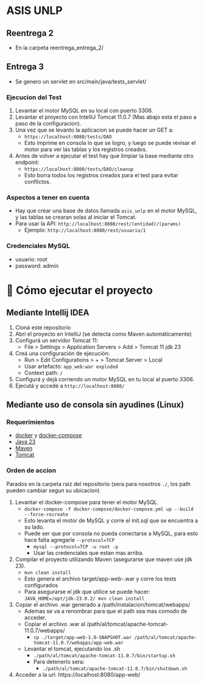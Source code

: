 # ASIS UNLP

## Reentrega 2
- En la carpeta reentrega_entrega_2/

## Entrega 3
- Se genero un servlet en src/main/java/tests_servlet/
### Ejecucion del Test
1. Levantar el motor MySQL en su local con puerto 3306.
2. Levantar el proyecto con IntelliJ Tomcat 11.0.7 (Mas abajo esta el paso a paso de la configuracion).
3. Una vez que se levanto la aplicacion se puede hacer un GET a:
   - `https://localhost:8080/tests/DAO`
   - Esto imprime en consola lo que se logro, y luego se puede revisar el motor para ver las tablas y los registros creados.
4. Antes de volver a ejecutar el test hay que limpiar la base mediante otro endpoint:
   - `https://localhost:8080/tests/DAO/cleanup`
   - Esto borra todos los registros creados para el test para evitar conflictos.

### Aspectos a tener en cuenta
- Hay que crear una base de datos llamada `asis_unlp` en el motor MySQL, y las tablas se crearan solas al iniciar el Tomcat.
- Para usar la API:  `http://localhost:8080/rest/(entidad)/(params)`
  - Ejemplo: `http://localhost:8080/rest/usuario/1`

### Credenciales MySQL
- usuario: root
- password: admin

# 🚀 Cómo ejecutar el proyecto

## Mediante Intellij IDEA

1. Cloná este repositorio
2. Abrí el proyecto en IntelliJ (se detecta como Maven automáticamente)
3. Configurá un servidor Tomcat 11:
   - File > Settings > Application Servers > Add > Tomcat 11 jdk 23
4. Creá una configuración de ejecución:
   - Run > Edit Configurations > + > Tomcat Server > Local
   - Usar artefacto: `app_web:war exploded`
   - Context path: `/`
5. Configurá y dejá corriendo un motor MySQL en tu local al puerto 3306.
6. Ejecutá y accedé a `http://localhost:8080/`


## Mediante uso de consola sin ayudines (Linux)
### Requerimientos
- [docker](https://docs.docker.com/engine/install/) y [docker-compose](https://docs.docker.com/compose/install/)
- [Java 23](https://www.oracle.com/java/technologies/javase/jdk23-archive-downloads.html)
- [Maven](https://maven.apache.org/install.html)
- [Tomcat](https://tomcat.apache.org/)

### Orden de accion
Parados en la carpeta raiz del repositorio (sera para nosotros `./`, los path pueden cambiar segun su ubicacion)
1. Levantar el docker-compose para tener el motor MySQL.
   - `docker-compose -f docker-compose/docker-compose.yml up --build --force-recreate`
   - Esto levanta el motor de MySQL y corre el init.sql que se encuentra a su lado.
   - Puede ser que por consola no pueda conectarse a MySQL, para esto hace falta agregarle `--protocol=TCP`
     - `mysql --protocol=TCP -u root -p`
     - Usar las credenciales que estan mas arriba.
2. Compilar el proyecto utilizando Maven (asegurarse que maven use jdk 23).
   - `mvn clean install`
   - Esto genera el archivo target/app-web-<version>.war y corre los tests configurados
   - Para asegurarse el jdk que utilice se puede hacer: `JAVA_HOME=/opt/jdk-23.0.2/ mvn clean install`
3. Copiar el archivo .war generado a /path/instalacion/tomcat/webapps/
   - Ademas se va a renombrar para que el path sea mas comodo de acceder.
   - Copiar el archivo .war al /path/al/tomcat/apache-tomcat-11.0.7/webapps/
     - `cp ./target/app-web-1.0-SNAPSHOT.war /path/al/tomcat/apache-tomcat-11.0.7/webapps/app-web.war`
   - Levantar el tomcat, ejecutando los .sh
     - `./path/al/tomcat/apache-tomcat-11.0.7/bin/startup.sh`
     - Para detenerlo sera:
       - `./path/al/tomcat/apache-tomcat-11.0.7/bin/shutdown.sh`
4. Acceder a la url: https://localhost:8080/app-web/








